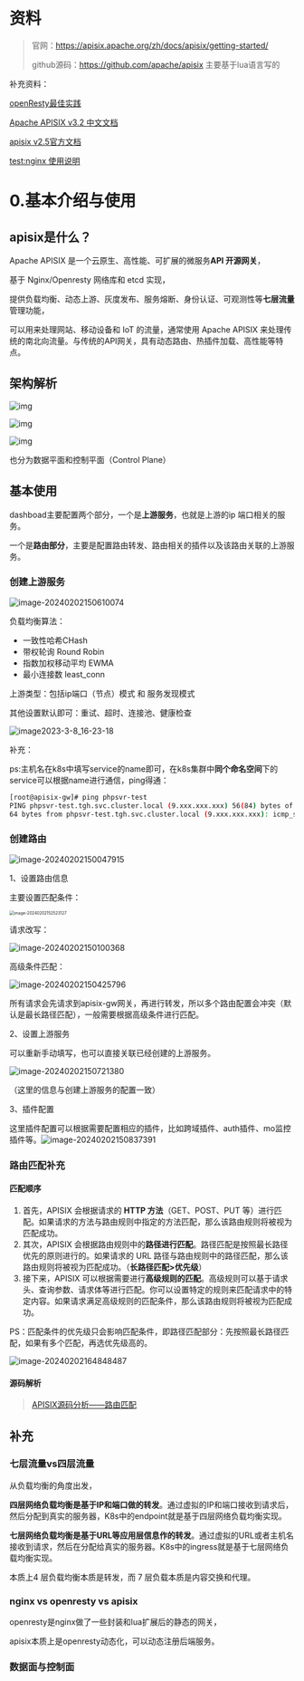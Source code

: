 # 资料

> 官网：https://apisix.apache.org/zh/docs/apisix/getting-started/
>
> github源码：https://github.com/apache/apisix 主要基于lua语言写的

补充资料：

[openResty最佳实践](https://www.kancloud.cn/allanyu/openresty-best-practices/82668)

[Apache APISIX v3.2 中文文档](https://www.bookstack.cn/books/apisix-3.2-zh)

[apisix v2.5官方文档](https://www.bookstack.cn/read/apisix-2.5-zh/README.md)

[test:nginx 使用说明](https://blog.csdn.net/wuchunlai_2012/article/details/100059067)



# 0.基本介绍与使用

## apisix是什么？

Apache APISIX 是一个云原生、高性能、可扩展的微服务**API 开源网关**，

基于 Nginx/Openresty 网络库和 etcd 实现，

提供负载均衡、动态上游、灰度发布、服务熔断、身份认证、可观测性等**七层流量**管理功能，

可以用来处理网站、移动设备和 IoT 的流量，通常使用 Apache APISIX 来处理传统的南北向流量。与传统的API网关，具有动态路由、热插件加载、高性能等特点。

 

## 架构解析

![img](apisix网关入门.assets/flow-software-architecture.png)

![img](apisix网关入门.assets/cc98f7bd4f0c4b9db6df40d520e04677.png)

![img](apisix网关入门.assets/a8de7925c8de40488c1272899c3b82e9.png)



也分为数据平面和控制平面（Control Plane）

 

## 基本使用

dashboad主要配置两个部分，一个是**上游服务**，也就是上游的ip 端口相关的服务。

一个是**路由部分**，主要是配置路由转发、路由相关的插件以及该路由关联的上游服务。

### 创建上游服务

![image-20240202150610074](apisix网关入门.assets/image-20240202150610074.png)

负载均衡算法：

- 一致性哈希CHash
- 带权轮询 Round Robin
- 指数加权移动平均 EWMA
- 最小连接数 least_conn



上游类型：包括ip端口（节点）模式 和 服务发现模式

 

其他设置默认即可：重试、超时、连接池、健康检查

![image2023-3-8_16-23-18](apisix网关入门.assets/image2023-3-8_16-23-18.png)



 

 

补充：

ps:主机名在k8s中填写service的name即可，在k8s集群中**同个命名空间**下的service可以根据name进行通信，ping得通：

```bash
[root@apisix-gw]# ping phpsvr-test
PING phpsvr-test.tgh.svc.cluster.local (9.xxx.xxx.xxx) 56(84) bytes of data.
64 bytes from phpsvr-test.tgh.svc.cluster.local (9.xxx.xxx.xxx): icmp_seq=1 ttl=64 time=0.049 ms
```

 

### 创建路由

![image-20240202150047915](apisix网关入门.assets/image-20240202150047915.png)

1、设置路由信息

主要设置匹配条件：

<img src="apisix网关入门.assets/image-20240202152523127.png" alt="image-20240202152523127" style="zoom:50%;" />

 

请求改写：

![image-20240202150100368](apisix网关入门.assets/image-20240202150100368.png)



高级条件匹配：

![image-20240202150425796](apisix网关入门.assets/image-20240202150425796.png)



所有请求会先请求到apisix-gw网关，再进行转发，所以多个路由配置会冲突（默认是最长路径匹配），一般需要根据高级条件进行匹配。

 

 2、设置上游服务

可以重新手动填写，也可以直接关联已经创建的上游服务。

![image-20240202150721380](apisix网关入门.assets/image-20240202150721380.png)

 （这里的信息与创建上游服务的配置一致）

3、插件配置

这里插件配置可以根据需要配置相应的插件，比如跨域插件、auth插件、mo监控插件等。![image-20240202150837391](apisix网关入门.assets/image-20240202150837391.png)



###  路由匹配补充

#### 匹配顺序

1.   首先，APISIX 会根据请求的 **HTTP 方法**（GET、POST、PUT 等）进行匹配。如果请求的方法与路由规则中指定的方法匹配，那么该路由规则将被视为匹配成功。
2.    其次，APISIX 会根据路由规则中的**路径进行匹配**。路径匹配是按照最长路径优先的原则进行的。如果请求的 URL 路径与路由规则中的路径匹配，那么该路由规则将被视为匹配成功。（**长路径匹配>优先级**）
3.    接下来，APISIX 可以根据需要进行**高级规则的匹配**。高级规则可以基于请求头、查询参数、请求体等进行匹配。你可以设置特定的规则来匹配请求中的特定内容。如果请求满足高级规则的匹配条件，那么该路由规则将被视为匹配成功。

 

PS：匹配条件的优先级只会影响匹配条件，即路径匹配部分：先按照最长路径匹配，如果有多个匹配，再选优先级高的。

![image-20240202164848487](apisix网关入门.assets/image-20240202164848487.png)

####  源码解析

> [APISIX源码分析——路由匹配](https://juejin.cn/post/6933768239008874510)





## 补充

### 七层流量vs四层流量

从负载均衡的角度出发，

**四层网络负载均衡是基于IP和端口做的转发**。通过虚拟的IP和端口接收到请求后，然后分配到真实的服务器，K8s中的endpoint就是基于四层网络负载均衡实现。

**七层网络负载均衡是基于URL等应用层信息作的转发**。通过虚拟的URL或者主机名接收到请求，然后在分配给真实的服务器。K8s中的ingress就是基于七层网络负载均衡实现。

本质上4 层负载均衡本质是转发，而 7 层负载本质是内容交换和代理。

 

### nginx vs openresty vs apisix

openresty是nginx做了一些封装和lua扩展后的静态的网关，

apisix本质上是openresty动态化，可以动态注册后端服务。

 

### 数据面与控制面
